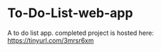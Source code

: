 # To-Do-List-web-app
A to do list app.
completed project is hosted here: https://tinyurl.com/3mrsr6xm

